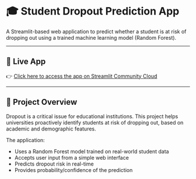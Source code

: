 # 🎓 Student Dropout Prediction App

A Streamlit-based web application to predict whether a student is at risk of dropping out using a trained machine learning model (Random Forest).

---

## 🚀 Live App

👉 [Click here to access the app on Streamlit Community Cloud](https://your-streamlit-app-url)

---

## 🧠 Project Overview

Dropout is a critical issue for educational institutions. This project helps universities proactively identify students at risk of dropping out, based on academic and demographic features.

The application:
- Uses a Random Forest model trained on real-world student data
- Accepts user input from a simple web interface
- Predicts dropout risk in real-time
- Provides probability/confidence of the prediction